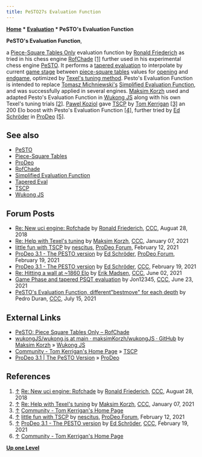 ```yaml
---
title: PeSTO27s Evaluation Function
---
```

**[Home](Home "Home") \* [Evaluation](Evaluation "Evaluation") \* PeSTO's Evaluation Function**


**PeSTO's Evaluation Function**,  

a [Piece-Square Tables Only](Piece-Square_Tables "Piece-Square Tables") evaluation function by [Ronald Friederich](Ronald_Friederich "Ronald Friederich") as tried in his chess engine [RofChade](RofChade "RofChade") <a id="cite-note-1" href="#cite-ref-1">[1]</a> further used in his experimental chess engine [PeSTO](PeSTO "PeSTO").
It performs a [tapered evaluation](Tapered_Eval "Tapered Eval") to interpolate by current [game stage](Game_Phases "Game Phases") between [piece-square tables](Piece-Square_Tables "Piece-Square Tables") values for [opening](Opening "Opening") and [endgame](Endgame "Endgame"), optimized by [Texel's tuning method](Texel%27s_Tuning_Method "Texel's Tuning Method"). Pesto's Evaluation Function is intended to replace [Tomasz Michniewski's](Tomasz_Michniewski "Tomasz Michniewski") [Simplified Evaluation Function](Simplified_Evaluation_Function "Simplified Evaluation Function"), and was successfully applied in several engines.
[Maksim Korzh](Maksim_Korzh "Maksim Korzh") used and adapted Pesto's Evaluation Function in [Wukong JS](Wukong_JS "Wukong JS") along with his own Texel's tuning trials <a id="cite-note-2" href="#cite-ref-2">[2]</a>.
[Pawel Koziol](Pawel_Koziol "Pawel Koziol") gave [TSCP](TSCP "TSCP") by [Tom Kerrigan](Tom_Kerrigan "Tom Kerrigan") <a id="cite-note-3" href="#cite-ref-3">[3]</a>
an 200 Elo boost with Pesto's Evaluation Function <a id="cite-note-4" href="#cite-ref-4">[4]</a>, further tried by [Ed Schröder](Ed_Schroder "Ed Schroder") in [ProDeo](ProDeo "ProDeo") <a id="cite-note-5" href="#cite-ref-5">[5]</a>.



## See also


* [PeSTO](PeSTO "PeSTO")
* [Piece-Square Tables](Piece-Square_Tables "Piece-Square Tables")
* [ProDeo](ProDeo "ProDeo")
* [RofChade](RofChade "RofChade")
* [Simplified Evaluation Function](Simplified_Evaluation_Function "Simplified Evaluation Function")
* [Tapered Eval](Tapered_Eval "Tapered Eval")
* [TSCP](TSCP "TSCP")
* [Wukong JS](Wukong_JS "Wukong JS")


## Forum Posts


* [Re: New uci engine: Rofchade](http://www.talkchess.com/forum3/viewtopic.php?f=2&t=68311&start=19) by [Ronald Friederich](Ronald_Friederich "Ronald Friederich"), [CCC](CCC "CCC"), Auguat 28, 2018
* [Re: Help with Texel's tuning](http://www.talkchess.com/forum3/viewtopic.php?f=7&t=76238&start=15) by [Maksim Korzh](Maksim_Korzh "Maksim Korzh"), [CCC](CCC "CCC"), January 07, 2021
* [little fun with TSCP](https://prodeo.actieforum.com/t252-little-fun-with-tscp) by [nescitus](Pawel_Koziol "Pawel Koziol"), [ProDeo Forum](Computer_Chess_Forums "Computer Chess Forums"), February 12, 2021
* [ProDeo 3.1 - The PESTO version](https://prodeo.actieforum.com/t274-prodeo-3-1-the-pesto-version) by [Ed Schröder](Ed_Schroder "Ed Schroder"), [ProDeo Forum](Computer_Chess_Forums "Computer Chess Forums"), February 19, 2021
* [ProDeo 3.1 - The PESTO version](http://www.talkchess.com/forum3/viewtopic.php?f=2&t=76643) by [Ed Schröder](Ed_Schroder "Ed Schroder"), [CCC](CCC "CCC"), February 19, 2021
* [Re: Hitting a wall at ~1860 Elo](http://www.talkchess.com/forum3/viewtopic.php?f=7&t=77427&start=17) by [Erik Madsen](Erik_Madsen "Erik Madsen"), [CCC](CCC "CCC"), June 02, 2021
* [Game Phase and tapered PSQT evaluation](http://www.talkchess.com/forum3/viewtopic.php?f=7&t=77546) by Jon12345, [CCC](CCC "CCC"), June 23, 2021
* [PeSTO's Evaluation Function, different"bestmove" for each depth](http://www.talkchess.com/forum3/viewtopic.php?f=7&t=77728) by Pedro Duran, [CCC](CCC "CCC"), July 15, 2021


## External Links


* [PeSTO: Piece Square Tables Only – RofChade](https://rofchade.nl/?p=307)
* [wukongJS/wukong.js at main · maksimKorzh/wukongJS · GitHub](https://github.com/maksimKorzh/wukongJS/blob/main/wukong.js#L897) by [Maksim Korzh](Maksim_Korzh "Maksim Korzh") » [Wukong JS](Wukong_JS "Wukong JS")
* [Community - Tom Kerrigan's Home Page](http://www.tckerrigan.com/Chess/TSCP/Community/) » [TSCP](TSCP "TSCP")
* [ProDeo 3.1 | The PeSTO Version](https://rebel13.nl/prodeo/prodeo-3.1.html) » [ProDeo](ProDeo "ProDeo")


## References


1. <a id="cite-ref-1" href="#cite-note-1">↑</a> [Re: New uci engine: Rofchade](http://www.talkchess.com/forum3/viewtopic.php?f=2&t=68311&start=19) by [Ronald Friederich](Ronald_Friederich "Ronald Friederich"), [CCC](CCC "CCC"), Auguat 28, 2018
2. <a id="cite-ref-2" href="#cite-note-2">↑</a> [Re: Help with Texel's tuning](http://www.talkchess.com/forum3/viewtopic.php?f=7&t=76238&start=15) by [Maksim Korzh](Maksim_Korzh "Maksim Korzh"), [CCC](CCC "CCC"), January 07, 2021
3. <a id="cite-ref-3" href="#cite-note-3">↑</a> [Community - Tom Kerrigan's Home Page](http://www.tckerrigan.com/Chess/TSCP/Community/)
4. <a id="cite-ref-4" href="#cite-note-4">↑</a> [little fun with TSCP](https://prodeo.actieforum.com/t252-little-fun-with-tscp) by [nescitus](Pawel_Koziol "Pawel Koziol"), [ProDeo Forum](Computer_Chess_Forums "Computer Chess Forums"), February 12, 2021
5. <a id="cite-ref-5" href="#cite-note-5">↑</a> [ProDeo 3.1 - The PESTO version](http://www.talkchess.com/forum3/viewtopic.php?f=2&t=76643) by [Ed Schröder](Ed_Schroder "Ed Schroder"), [CCC](CCC "CCC"), February 19, 2021
6. <a id="cite-ref-6" href="#cite-note-6">↑</a> [Community - Tom Kerrigan's Home Page](http://www.tckerrigan.com/Chess/TSCP/Community/)

**[Up one Level](Evaluation "Evaluation")**







 
